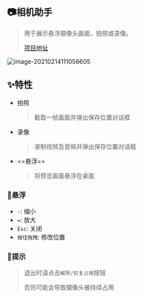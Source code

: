 ## 📷相机助手

> 用于展示悬浮摄像头画面，拍照或录像。
>
> [项目地址](https://github.com/fzf404/CameraHelper)

![image-20210214111056605](https://gitee.com/nmdfzf404/Image-hosting/raw/master/2021/image-20210214111056605.png)

## ✨特性

- 拍照

  > 截取一帧画面并弹出保存位置对话框

- 录像

  > 录制视频及音频并弹出保存位置对话框

- ==悬浮==

  > 将预览画面悬浮在桌面

### 🎈悬浮

- `-`: 缩小
- `=`: 放大
- `Esc`: 关闭
- `按住拖拽`: 修改位置

### 💊提示

> 退出时请点击`解除/恢复占用`按钮
>
> 否则可能会导致摄像头被持续占用

